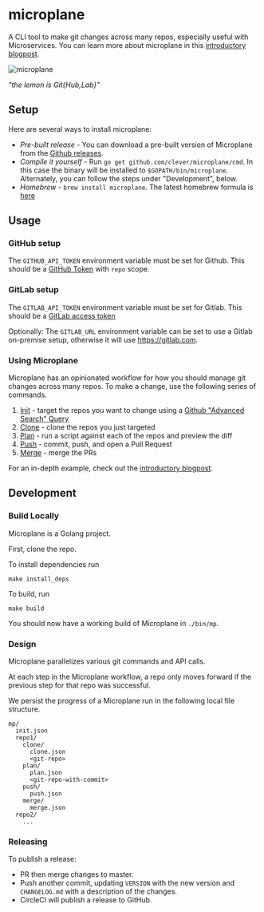 # microplane

A CLI tool to make git changes across many repos, especially useful with Microservices.
You can learn more about microplane in this [introductory blogpost](https://medium.com/always-a-student/mo-repos-mo-problems-how-we-make-changes-across-many-git-repositories-293ad7d418f0).

![microplane](https://cdn.pixabay.com/photo/2013/07/12/14/16/lemon-148119_640.png)

_"the lemon is Git{Hub,Lab}"_

## Setup

Here are several ways to install microplane:

- *Pre-built release* - You can download a pre-built version of Microplane from the [Github releases](https://github.com/Clever/microplane/releases).
- *Compile it yourself*  - Run `go get github.com/clever/microplane/cmd`. In this case the binary will be installed to `$GOPATH/bin/microplane`. Alternately, you can follow the steps under "Development", below.
- *Homebrew* - `brew install microplane`. The latest homebrew formula is [here](https://github.com/Homebrew/homebrew-core/blob/master/Formula/microplane.rb)

## Usage

### GitHub setup

The `GITHUB_API_TOKEN` environment variable must be set for Github. This should be a [GitHub Token](https://github.com/settings/tokens) with `repo` scope.

### GitLab setup

The `GITLAB_API_TOKEN` environment variable must be set for Gitlab. This should be a [GitLab access token](https://gitlab.com/profile/personal_access_tokens)

Optionally: The `GITLAB_URL` environment variable can be set to use a Gitlab on-premise setup, otherwise it will use https://gitlab.com.

### Using Microplane

Microplane has an opinionated workflow for how you should manage git changes across many repos.
To make a change, use the following series of commands.

1. [Init](docs/mp_init.md) - target the repos you want to change using a [Github "Advanced Search" Query](https://github.com/search/advanced)
2. [Clone](docs/mp_clone.md) - clone the repos you just targeted
3. [Plan](docs/mp_plan.md) - run a script against each of the repos and preview the diff
4. [Push](docs/mp_push.md) - commit, push, and open a Pull Request
5. [Merge](docs/mp_merge.md) - merge the PRs

For an in-depth example, check out the [introductory blogpost](https://medium.com/always-a-student/mo-repos-mo-problems-how-we-make-changes-across-many-git-repositories-293ad7d418f0).

## Development

### Build Locally

Microplane is a Golang project.

First, clone the repo.

To install dependencies run
```
make install_deps
```

To build, run
```
make build
```

You should now have a working build of Microplane in `./bin/mp`.

### Design

Microplane parallelizes various git commands and API calls.

At each step in the Microplane workflow, a repo only moves forward if the previous step for that repo was successful.

We persist the progress of a Microplane run in the following local file structure.

```
mp/
  init.json
  repo1/
    clone/
      clone.json
      <git-repo>
    plan/
      plan.json
      <git-repo-with-commit>
    push/
      push.json
    merge/
      merge.json
  repo2/
    ...
```

### Releasing

To publish a release:

- PR then merge changes to master.
- Push another commit, updating `VERSION` with the new version and `CHANGELOG.md` with a description of the changes.
- CircleCI will publish a release to GitHub.

